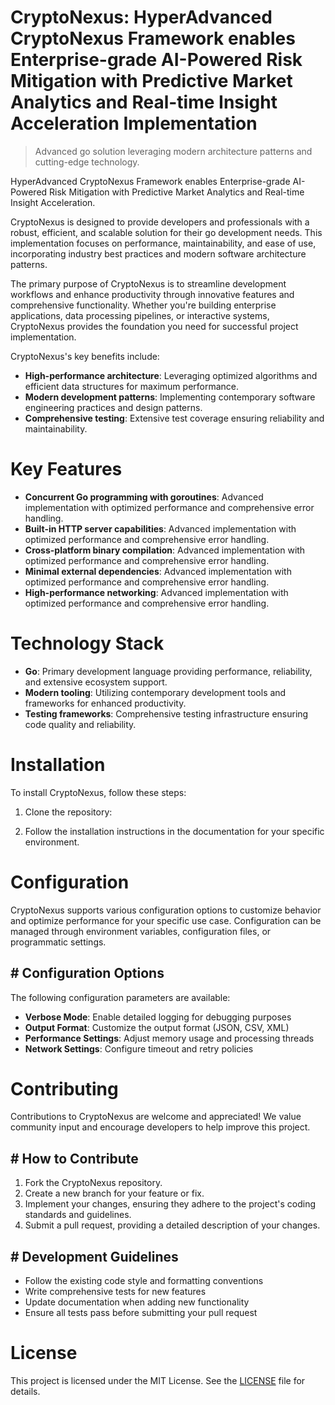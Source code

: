 <!-- fallback_CryptoNexus_20251020193246_72113 -->

# CryptoNexus: HyperAdvanced CryptoNexus Framework enables Enterprise-grade AI-Powered Risk Mitigation with Predictive Market Analytics and Real-time Insight Acceleration Implementation
> Advanced go solution leveraging modern architecture patterns and cutting-edge technology.

HyperAdvanced CryptoNexus Framework enables Enterprise-grade AI-Powered Risk Mitigation with Predictive Market Analytics and Real-time Insight Acceleration.

CryptoNexus is designed to provide developers and professionals with a robust, efficient, and scalable solution for their go development needs. This implementation focuses on performance, maintainability, and ease of use, incorporating industry best practices and modern software architecture patterns.

The primary purpose of CryptoNexus is to streamline development workflows and enhance productivity through innovative features and comprehensive functionality. Whether you're building enterprise applications, data processing pipelines, or interactive systems, CryptoNexus provides the foundation you need for successful project implementation.

CryptoNexus's key benefits include:

* **High-performance architecture**: Leveraging optimized algorithms and efficient data structures for maximum performance.
* **Modern development patterns**: Implementing contemporary software engineering practices and design patterns.
* **Comprehensive testing**: Extensive test coverage ensuring reliability and maintainability.

# Key Features

* **Concurrent Go programming with goroutines**: Advanced implementation with optimized performance and comprehensive error handling.
* **Built-in HTTP server capabilities**: Advanced implementation with optimized performance and comprehensive error handling.
* **Cross-platform binary compilation**: Advanced implementation with optimized performance and comprehensive error handling.
* **Minimal external dependencies**: Advanced implementation with optimized performance and comprehensive error handling.
* **High-performance networking**: Advanced implementation with optimized performance and comprehensive error handling.

# Technology Stack

* **Go**: Primary development language providing performance, reliability, and extensive ecosystem support.
* **Modern tooling**: Utilizing contemporary development tools and frameworks for enhanced productivity.
* **Testing frameworks**: Comprehensive testing infrastructure ensuring code quality and reliability.

# Installation

To install CryptoNexus, follow these steps:

1. Clone the repository:


2. Follow the installation instructions in the documentation for your specific environment.

# Configuration

CryptoNexus supports various configuration options to customize behavior and optimize performance for your specific use case. Configuration can be managed through environment variables, configuration files, or programmatic settings.

## # Configuration Options

The following configuration parameters are available:

* **Verbose Mode**: Enable detailed logging for debugging purposes
* **Output Format**: Customize the output format (JSON, CSV, XML)
* **Performance Settings**: Adjust memory usage and processing threads
* **Network Settings**: Configure timeout and retry policies

# Contributing

Contributions to CryptoNexus are welcome and appreciated! We value community input and encourage developers to help improve this project.

## # How to Contribute

1. Fork the CryptoNexus repository.
2. Create a new branch for your feature or fix.
3. Implement your changes, ensuring they adhere to the project's coding standards and guidelines.
4. Submit a pull request, providing a detailed description of your changes.

## # Development Guidelines

* Follow the existing code style and formatting conventions
* Write comprehensive tests for new features
* Update documentation when adding new functionality
* Ensure all tests pass before submitting your pull request

# License

This project is licensed under the MIT License. See the [LICENSE](https://github.com/Lyche6666/CryptoNexus/blob/main/LICENSE) file for details.
